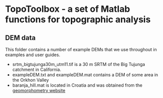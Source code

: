 # TopoToolbox - a set of Matlab functions for topographic analysis

## DEM data

This folder contains a number of example DEMs that we use throughout in examples and user guides.
- srtm_bigtujunga30m_utm11.tif is a 30 m SRTM of the Big Tujunga catchment in California.
- exampleDEM.txt and exampleDEM.mat contains a DEM of some area in the Orkhon Valley
- baranja_hill.mat is located in Croatia and was obtained from the [geomorphometry website]( http://geomorphometry.org/content/baranja-hill)
